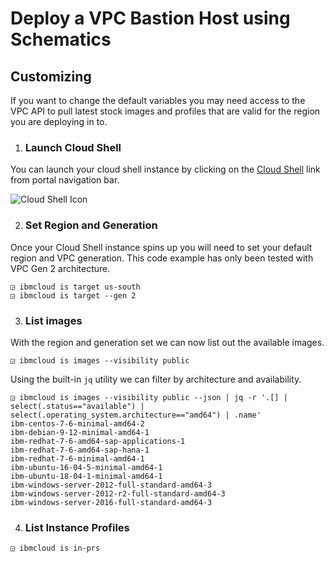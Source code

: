 # Deploy a VPC Bastion Host using Schematics

## Customizing
If you want to change the default variables you may need access to the VPC API to pull latest stock images and profiles that are valid for the region you are deploying in to.

1. ### Launch Cloud Shell
You can launch your cloud shell instance by clicking on the [Cloud Shell](https://cloud.ibm.com/shell) link from portal navigation bar. 

![Cloud Shell Icon](https://dsc.cloud/quickshare/Shared-Image-2020-06-08-14-13-04.png)

2. ### Set Region and Generation
Once your Cloud Shell instance spins up you will need to set your default region and VPC generation. This code example has only been tested with VPC Gen 2 architecture. 

```shell
◲ ibmcloud is target us-south
◲ ibmcloud is target --gen 2
```

3. ### List images 
With the region and generation set we can now list out the available images. 

```shell
◲ ibmcloud is images --visibility public

```
Using the built-in `jq` utility we can filter by architecture and availability.

```shell
◲ ibmcloud is images --visibility public --json | jq -r '.[] | select(.status=="available") | select(.operating_system.architecture=="amd64") | .name'
ibm-centos-7-6-minimal-amd64-2
ibm-debian-9-12-minimal-amd64-1
ibm-redhat-7-6-amd64-sap-applications-1
ibm-redhat-7-6-amd64-sap-hana-1
ibm-redhat-7-6-minimal-amd64-1
ibm-ubuntu-16-04-5-minimal-amd64-1
ibm-ubuntu-18-04-1-minimal-amd64-1
ibm-windows-server-2012-full-standard-amd64-3
ibm-windows-server-2012-r2-full-standard-amd64-3
ibm-windows-server-2016-full-standard-amd64-3
```

4. ### List Instance Profiles

```shell
◲ ibmcloud is in-prs
```